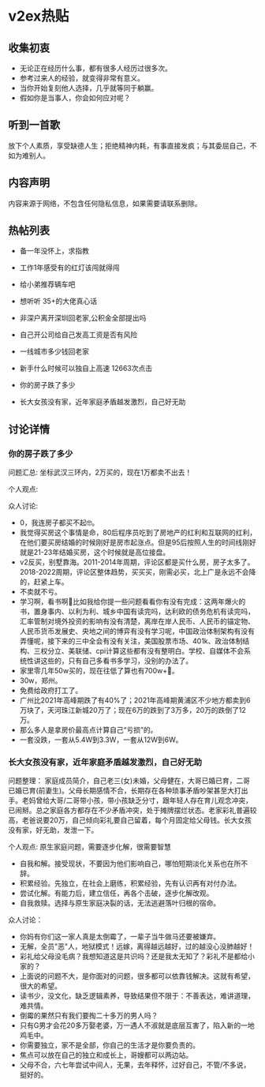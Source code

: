 # v2ex热贴

## 收集初衷
- 无论正在经历什么事，都有很多人经历过很多次。
- 参考过来人的经验，就变得非常有意义。
- 当你开始复刻他人选择，几乎就等同于躺赢。
- 假如你是当事人，你会如何应对呢？

## 听到一首歌
放下个人素质，享受缺德人生；拒绝精神内耗，有事直接发疯；与其委屈自己，不如为难别人。

## 内容声明
内容来源于网络，不包含任何隐私信息，如果需要请联系删除。

## 热帖列表
- 备一年没怀上，求指教
- 工作1年感受有的红灯该闯就得闯
- 给小弟推荐辆车吧
- 想听听 35+的大佬真心话
- 非深户离开深圳回老家,公积金全部提出吗
- 自己开公司给自己发高工资是否有风险
- 一线城市多少钱回老家
- 新手什么时候可以独自上高速 12663次点击

- 你的房子跌了多少
- 长大女孩没有家，近年家庭矛盾越发激烈，自己好无助

## 讨论详情

### 你的房子跌了多少

问题汇总: 坐标武汉三环内，2万买的，现在1万都卖不出去！

个人观点:



众人讨论:
- 0，我连房子都买不起🤓。
- 我觉得买房这个事情是命，80后程序员吃到了房地产的红利和互联网的红利，在他们要买房结婚的时候刚好是房市起涨点。但是95后按照人生的时间线刚好就是21-23年结婚买房，这个时候就是高位接盘。
- v2反买，别墅靠海。2011-2014年周期，评论区都是买什么房，房子太多了。2018-2022周期，评论区整体趋势，买买买，刚需必买，北上广是永远不会降的，赶紧上车。
- 不卖就不亏。
- 学习啊，看书啊🤣比如我给你提一些问题看看你有没有完成：这两年爆火的书，置身事内、以利为利、城乡中国有读完吗，达利欧的债务危机有读完吗，汇率管制对境外投资的影响有没有清楚，离岸在岸人民币、人民币的锚定物、人民币货币发展史、央地之间的博弈有没有学习呢，中国政治体制架构有没有弄懂呢，接下来的三中全会有没有关注，美国股票市场、401k、政治体制结构、三权分立、美联储、cpi计算这些都有没有整明白。学校、自媒体不会系统性讲这些的，只有自己多看书多学习，没别的办法了。
- 家里零几年50w买的，现在往低了算也有700w+🐶。
- 30w，郑州。
- 免费给政府打工了。
- 广州比2021年高峰期跌了有40%了；2021年高峰期黄浦区不少地方都卖到6万块了，天河珠江新城20万了；现在6万的跌到了3万多，20万的跌倒了12万。
- 那么多人是拿房价最高点计算自己“亏损”的。
- 一套没跌，一套从5.4W到3.3W，一套从12W到6W。


### 长大女孩没有家，近年家庭矛盾越发激烈，自己好无助

问题整理：
家庭成员简介，自己老三(女)未婚，父母健在，大哥已婚已育，二哥已婚已育(前妻生)。父母长期感情不合，长期存在各种琐事矛盾吵架甚至大打出手。老妈曾给大哥/二哥带小孩，带小孩缺乏分寸，跟年轻人存在育儿观念冲突，已闹掰。总之家庭各方都存在不少矛盾冲突，处于摊牌摆烂状态。老家彩礼普遍较高，老爸说要20万，自己倾向彩礼要自己留着，每个月固定给父母钱。长大女孩没有家，好无助，发泄一下。

个人观点: 
原生家庭问题，需要逐步化解，很需要智慧
- 自我和解。接受现状，不要因为他们影响自己，哪怕短期淡化关系也在所不辞。
- 积累经验。先独立，在社会上磨练，积累经验，先有认识再有对付办法。
- 尝试化解。有能力后，建立信任，再各个击破，逐步化解改观。
- 自我救赎。选择与原生家庭决裂的话，无法逃避落叶归根的宿命。

众人讨论：
- 你妈有你们这一家人真是太倒霉了，一辈子当牛做马还要被嫌弃。
- 无解，全员"恶"人，地狱模式！远嫁，离得越远越好，过的越没心没肺越好！
- 彩礼给父母没毛病？我想知道这是共识吗？还是我太无知了？彩礼不是都给小家的？
- 上面说的问题不大，是你面对的问题，很多都可以依靠钱解决。这就有希望，很大的希望。
- 读书少，没文化，缺乏逻辑素养，导致结果但不限于：不善表达，难讲道理，难共情。
- 倒霉的果然只有我们要掏二十多万的男人吗？
- 只有G男才会花20多万娶老婆，万一遇人不淑就是底层互害了，陷入新的一地鸡毛中。
- 你需要独立，家不是全部，你自己的生活才是你要负责的。
- 焦点可以放在自己的独立和成长上，哥嫂都可以两边站。
- 父母不合，六七年尝试中间人，无果，去年释怀，过好自己，不管/不多说，挺好的。